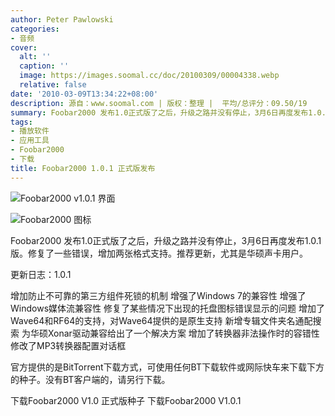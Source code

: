 ```yaml
---
author: Peter Pawlowski
categories:
- 音频
cover:
  alt: ''
  caption: ''
  image: https://images.soomal.cc/doc/20100309/00004338.webp
  relative: false
date: '2010-03-09T13:34:22+08:00'
description: 源自：www.soomal.com | 版权：整理 |  平均/总评分：09.50/19
summary: Foobar2000 发布1.0正式版了之后，升级之路并没有停止，3月6日再度发布1.0.1版。修复了一些错误，增加两张格式支持。推荐更新，尤其是华硕声卡用户
tags:
- 播放软件
- 应用工具
- Foobar2000
- 下载
title: Foobar2000 1.0.1 正式版发布
---
```


![Foobar2000 v1.0.1 界面](https://images.soomal.cc/doc/20100309/00004338.webp)



![Foobar2000 图标](https://images.soomal.cc/doc/20091121/00003135.webp)



Foobar2000 发布1.0正式版了之后，升级之路并没有停止，3月6日再度发布1.0.1版。修复了一些错误，增加两张格式支持。推荐更新，尤其是华硕声卡用户。



更新日志：1.0.1



增加防止不可靠的第三方组件死锁的机制
增强了Windows 7的兼容性
增强了Windows媒体流兼容性
修复了某些情况下出现的托盘图标错误显示的问题
增加了Wave64和RF64的支持，对Wave64提供的是原生支持
新增专辑文件夹名通配搜索
为华硕Xonar驱动兼容给出了一个解决方案
增加了转换器非法操作时的容错性
修改了MP3转换器配置对话框



官方提供的是BitTorrent下载方式，可使用任何BT下载软件或网际快车来下载下方的种子。没有BT客户端的，请另行下载。



下载Foobar2000 V1.0 正式版种子
下载Foobar2000 
V1.0.1